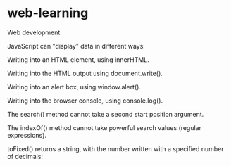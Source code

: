 # web-learning
Web development


JavaScript can "display" data in different ways:

Writing into an HTML element, using innerHTML.

Writing into the HTML output using document.write().

Writing into an alert box, using window.alert().

Writing into the browser console, using console.log().

The search() method cannot take a second start position argument.

The indexOf() method cannot take powerful search values (regular expressions).

toFixed() returns a string, with the number written with a specified number of decimals:


